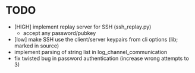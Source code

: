TODO
====

* [HIGH] implement replay server for SSH (ssh_replay.py)
  * accept any password/pubkey
* [low] make SSH use the client/server keypairs from cli options (lib; marked in source)
* implement parsing of string list in log_channel_communication
* fix twisted bug in password authentication (increase wrong attempts to 3)
